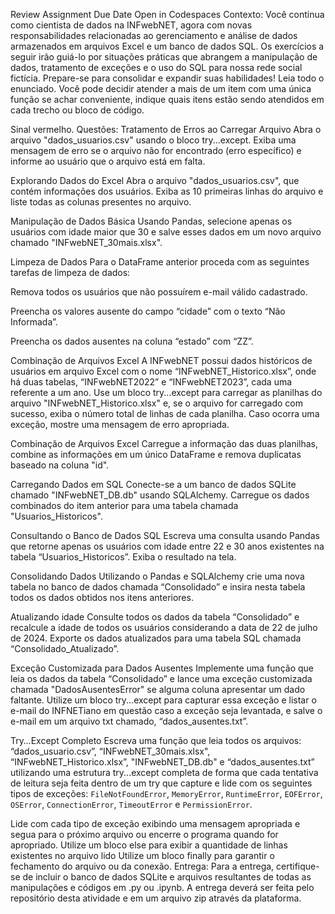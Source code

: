 Review Assignment Due Date Open in Codespaces Contexto: Você continua como cientista de dados na INFwebNET, agora com novas responsabilidades relacionadas ao gerenciamento e análise de dados armazenados em arquivos Excel e um banco de dados SQL. Os exercícios a seguir irão guiá-lo por situações práticas que abrangem a manipulação de dados, tratamento de exceções e o uso do SQL para nossa rede social fictícia.
Prepare-se para consolidar e expandir suas habilidades!
Leia todo o enunciado.
Você pode decidir atender a mais de um item com uma única função se achar conveniente, indique quais itens estão sendo atendidos em cada trecho ou bloco de código.

Sinal vermelho.
Questões:
Tratamento de Erros ao Carregar Arquivo
Abra o arquivo "dados_usuarios.csv" usando o bloco try...except. Exiba uma mensagem de erro se o arquivo não for encontrado (erro específico) e informe ao usuário que o arquivo está em falta.

Explorando Dados do Excel
Abra o arquivo "dados_usuarios.csv", que contém informações dos usuários. Exiba as 10 primeiras linhas do arquivo e liste todas as colunas presentes no arquivo.

Manipulação de Dados Básica
Usando Pandas, selecione apenas os usuários com idade maior que 30 e salve esses dados em um novo arquivo chamado "INFwebNET_30mais.xlsx".

Limpeza de Dados
Para o DataFrame anterior proceda com as seguintes tarefas de limpeza de dados:

Remova todos os usuários que não possuírem e-mail válido cadastrado.

Preencha os valores ausente do campo “cidade” com o texto “Não Informada”.

Preencha os dados ausentes na coluna “estado” com “ZZ”.

Combinação de Arquivos Excel
A INFwebNET possui dados históricos de usuários em arquivo Excel com o nome “INFwebNET_Historico.xlsx”, onde há duas tabelas, “INFwebNET2022” e “INFwebNET2023”, cada uma referente a um ano.
Use um bloco try...except para carregar as planilhas do arquivo "INFwebNET_Historico.xlsx" e, se o arquivo for carregado com sucesso, exiba o número total de linhas de cada planilha. Caso ocorra uma exceção, mostre uma mensagem de erro apropriada.

Combinação de Arquivos Excel
Carregue a informação das duas planilhas, combine as informações em um único DataFrame e remova duplicatas baseado na coluna "id".

Carregando Dados em SQL
Conecte-se a um banco de dados SQLite chamado "INFwebNET_DB.db" usando SQLAlchemy. Carregue os dados combinados do item anterior para uma tabela chamada "Usuarios_Historicos".

Consultando o Banco de Dados SQL
Escreva uma consulta usando Pandas que retorne apenas os usuários com idade entre 22 e 30 anos existentes na tabela “Usuarios_Historicos”. Exiba o resultado na tela.

Consolidando Dados
Utilizando o Pandas e SQLAlchemy crie uma nova tabela no banco de dados chamada “Consolidado” e insira nesta tabela todos os dados obtidos nos itens anteriores.

Atualizando idade
Consulte todos os dados da tabela “Consolidado” e recalcule a idade de todos os usuários considerando a data de 22 de julho de 2024. Exporte os dados atualizados para uma tabela SQL chamada “Consolidado_Atualizado”.

Exceção Customizada para Dados Ausentes
Implemente uma função que leia os dados da tabela “Consolidado” e lance uma exceção customizada chamada "DadosAusentesError" se alguma coluna apresentar um dado faltante. Utilize um bloco try...except para capturar essa exceção e listar o e-mail do INFNETiano em questão caso a exceção seja levantada, e salve o e-mail em um arquivo txt chamado, “dados_ausentes.txt”.

Try…Except Completo
Escreva uma função que leia todos os arquivos: “dados_usuario.csv”, “INFwebNET_30mais.xlsx", “INFwebNET_Historico.xlsx”, "INFwebNET_DB.db" e “dados_ausentes.txt” utilizando uma estrutura try...except completa de forma que cada tentativa de leitura seja feita dentro de um try que capture e lide com os seguintes tipos de exceções: `FileNotFoundError`, `MemoryError`, `RuntimeError`, `EOFError`, `OSError`, `ConnectionError`, `TimeoutError` e `PermissionError`.

Lide com cada tipo de exceção exibindo uma mensagem apropriada e segua para o próximo arquivo ou encerre o programa quando for apropriado.
Utilize um bloco else para exibir a quantidade de linhas existentes no arquivo lido
Utilize um bloco finally para garantir o fechamento do arquivo ou da conexão.
Entrega:
Para a entrega, certifique-se de incluir o banco de dados SQLite e arquivos resultantes de todas as manipulações e códigos em .py ou .ipynb.
A entrega deverá ser feita pelo repositório desta atividade e em um arquivo zip através da plataforma.
